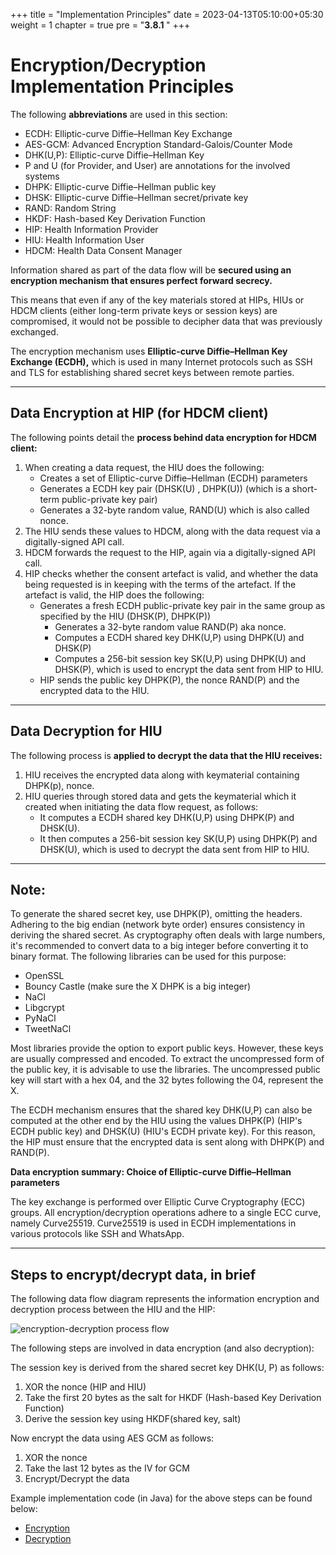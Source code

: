 +++
title = "Implementation Principles"
date = 2023-04-13T05:10:00+05:30
weight = 1
chapter = true
pre = "<b>3.8.1 </b>"
+++

# Encryption/Decryption Implementation Principles

The following **abbreviations** are used in this section:

-   ECDH: Elliptic-curve Diffie–Hellman Key Exchange
-   AES-GCM: Advanced Encryption Standard-Galois/Counter Mode
-   DHK(U,P): Elliptic-curve Diffie–Hellman Key
-   P and U (for Provider, and User) are annotations for the involved systems
-   DHPK: Elliptic-curve Diffie–Hellman public key
-   DHSK: Elliptic-curve Diffie–Hellman secret/private key
-   RAND: Random String
-   HKDF: Hash-based Key Derivation Function
-   HIP: Health Information Provider
-   HIU: Health Information User
-   HDCM: Health Data Consent Manager

Information shared as part of the data flow will be **secured using an encryption mechanism that ensures perfect forward secrecy.**

This means that even if any of the key materials stored at HIPs, HIUs or HDCM clients (either long-term private keys or session keys) are compromised, it would not be possible to decipher data that was previously exchanged.

The encryption mechanism uses **Elliptic-curve Diffie–Hellman Key Exchange (ECDH),** which is used in many Internet protocols such as SSH and TLS for establishing shared secret keys between remote parties.

---

## Data Encryption at HIP (for HDCM client)

The following points detail the **process behind data encryption for HDCM client:**

1. When creating a data request, the HIU does the following:
    - Creates a set of Elliptic-curve Diffie–Hellman (ECDH) parameters
    - Generates a ECDH key pair (DHSK(U) , DHPK(U)) (which is a short-term public-private key pair)
    - Generates a 32-byte random value, RAND(U) which is also called nonce.
2. The HIU sends these values to HDCM, along with the data request via a digitally-signed API call.
3. HDCM forwards the request to the HIP, again via a digitally-signed API call.
4. HIP checks whether the consent artefact is valid, and whether the data being requested is in keeping with the terms of the artefact. If the artefact is valid, the HIP does the following:
    - Generates a fresh ECDH public-private key pair in the same group as specified by the HIU (DHSK(P), DHPK(P))
        - Generates a 32-byte random value RAND(P) aka nonce.
        - Computes a ECDH shared key DHK(U,P) using DHPK(U) and DHSK(P)
        - Computes a 256-bit session key SK(U,P) using DHPK(U) and DHSK(P), which is used to encrypt the data sent from HIP to HIU.
    - HIP sends the public key DHPK(P), the nonce RAND(P) and the encrypted data to the HIU.

---

## Data Decryption for HIU

The following process is **applied to decrypt the data that the HIU receives:**

1. HIU receives the encrypted data along with keymaterial containing DHPK(p), nonce.
2. HIU queries through stored data and gets the keymaterial which it created when initiating the data flow request, as follows:
    - It computes a ECDH shared key DHK(U,P) using DHPK(P) and DHSK(U).
    - It then computes a 256-bit session key SK(U,P) using DHPK(P) and DHSK(U), which is used to decrypt the data sent from HIP to HIU.

---

## Note:

To generate the shared secret key, use DHPK(P), omitting the headers. Adhering to the big endian (network byte order) ensures consistency in deriving the shared secret. As cryptography often deals with large numbers, it's recommended to convert data to a big integer before converting it to binary format. The following libraries can be used for this purpose:

-   OpenSSL
-   Bouncy Castle (make sure the X DHPK is a big integer)
-   NaCl
-   Libgcrypt
-   PyNaCl
-   TweetNaCl

Most libraries provide the option to export public keys. However, these keys are usually compressed and encoded. To extract the uncompressed form of the public key, it is advisable to use the libraries. The uncompressed public key will start with a hex 04, and the 32 bytes following the 04, represent the X.

The ECDH mechanism ensures that the shared key DHK(U,P) can also be computed at the other end by the HIU using the values DHPK(P) (HIP's ECDH public key) and DHSK(U) (HIU's ECDH private key). For this reason, the HIP must ensure that the encrypted data is sent along with DHPK(P) and RAND(P).

**Data encryption summary: Choice of Elliptic-curve Diffie–Hellman parameters**

The key exchange is performed over Elliptic Curve Cryptography (ECC) groups. All encryption/decryption operations adhere to a single ECC curve, namely Curve25519. Curve25519 is used in ECDH implementations in various protocols like SSH and WhatsApp.

---

## Steps to encrypt/decrypt data, in brief

The following data flow diagram represents the information encryption and decryption process between the HIU and the HIP:

![encryption-decryption process flow](/abdm-docs/img/ecryption-decryption.png)

The following steps are involved in data encryption (and also decryption):

The session key is derived from the shared secret key DHK(U, P) as follows:

1. XOR the nonce (HIP and HIU)
2. Take the first 20 bytes as the salt for HKDF (Hash-based Key Derivation Function)
3. Derive the session key using HKDF(shared key, salt)

Now encrypt the data using AES GCM as follows:

1. XOR the nonce
2. Take the last 12 bytes as the IV for GCM
3. Encrypt/Decrypt the data

Example implementation code (in Java) for the above steps can be found below:

-   [Encryption](https://github.com/mgrmtech/fidelius-cli/blob/main/src/main/java/com/mgrm/fidelius/encryption/EncryptionController.java)
-   [Decryption](https://github.com/mgrmtech/fidelius-cli/blob/main/src/main/java/com/mgrm/fidelius/decryption/DecryptionController.java)
